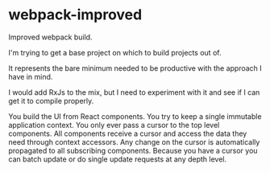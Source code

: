 # webpack-improved
Improved webpack build.

I'm trying to get a base project on which to build projects out of.

It represents the bare minimum needed to be productive with the approach I have in mind.

I would add RxJs to the mix, but I need to experiment with it and see if I can get it to compile properly.

You build the UI from React components. 
You try to keep a single immutable application context. You only ever pass a cursor to the top level components.
All components receive a cursor and access the data they need through context accessors. 
Any change on the cursor is automatically propagated to all subscribing components. 
Because you have a cursor you can batch update or do single update requests at any depth level.

